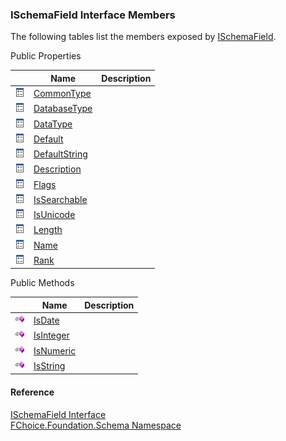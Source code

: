 ﻿### ISchemaField Interface Members

The following tables list the members exposed by [ISchemaField](fcSDK~FChoice.Foundation.Schema.ISchemaField.md).

Public Properties

|   | Name | Description |
| --- | --- | --- |
| ![ Property](dotnetimages/Property.png) | [CommonType](fcSDK~FChoice.Foundation.Schema.ISchemaField~CommonType.md) |   |
| ![ Property](dotnetimages/Property.png) | [DatabaseType](fcSDK~FChoice.Foundation.Schema.ISchemaField~DatabaseType.md) |   |
| ![ Property](dotnetimages/Property.png) | [DataType](fcSDK~FChoice.Foundation.Schema.ISchemaField~DataType.md) |   |
| ![ Property](dotnetimages/Property.png) | [Default](fcSDK~FChoice.Foundation.Schema.ISchemaField~Default.md) |   |
| ![ Property](dotnetimages/Property.png) | [DefaultString](fcSDK~FChoice.Foundation.Schema.ISchemaField~DefaultString.md) |   |
| ![ Property](dotnetimages/Property.png) | [Description](fcSDK~FChoice.Foundation.Schema.ISchemaField~Description.md) |   |
| ![ Property](dotnetimages/Property.png) | [Flags](fcSDK~FChoice.Foundation.Schema.ISchemaField~Flags.md) |   |
| ![ Property](dotnetimages/Property.png) | [IsSearchable](fcSDK~FChoice.Foundation.Schema.ISchemaField~IsSearchable.md) |   |
| ![ Property](dotnetimages/Property.png) | [IsUnicode](fcSDK~FChoice.Foundation.Schema.ISchemaField~IsUnicode.md) |   |
| ![ Property](dotnetimages/Property.png) | [Length](fcSDK~FChoice.Foundation.Schema.ISchemaField~Length.md) |   |
| ![ Property](dotnetimages/Property.png) | [Name](fcSDK~FChoice.Foundation.Schema.ISchemaField~Name.md) |   |
| ![ Property](dotnetimages/Property.png) | [Rank](fcSDK~FChoice.Foundation.Schema.ISchemaField~Rank.md) |   |



Public Methods

|   | Name | Description |
| --- | --- | --- |
| ![ Method](dotnetimages/Method.png) | [IsDate](fcSDK~FChoice.Foundation.Schema.ISchemaField~IsDate.md) |   |
| ![ Method](dotnetimages/Method.png) | [IsInteger](fcSDK~FChoice.Foundation.Schema.ISchemaField~IsInteger.md) |   |
| ![ Method](dotnetimages/Method.png) | [IsNumeric](fcSDK~FChoice.Foundation.Schema.ISchemaField~IsNumeric.md) |   |
| ![ Method](dotnetimages/Method.png) | [IsString](fcSDK~FChoice.Foundation.Schema.ISchemaField~IsString.md) |   |





#### Reference

[ISchemaField Interface](fcSDK~FChoice.Foundation.Schema.ISchemaField.md)  
[FChoice.Foundation.Schema Namespace](fcSDK~FChoice.Foundation.Schema_namespace.md)